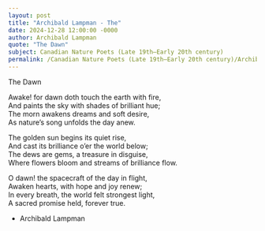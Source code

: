 ```yaml
---
layout: post
title: "Archibald Lampman - The"
date: 2024-12-28 12:00:00 -0000
author: Archibald Lampman
quote: "The Dawn"
subject: Canadian Nature Poets (Late 19th–Early 20th century)
permalink: /Canadian Nature Poets (Late 19th–Early 20th century)/Archibald Lampman/Archibald Lampman - The
---
```


The Dawn

Awake! for dawn doth touch the earth with fire,  
And paints the sky with shades of brilliant hue;  
The morn awakens dreams and soft desire,  
As nature’s song unfolds the day anew.

The golden sun begins its quiet rise,  
And cast its brilliance o’er the world below;  
The dews are gems, a treasure in disguise,  
Where flowers bloom and streams of brilliance flow.

O dawn! the spacecraft of the day in flight,  
Awaken hearts, with hope and joy renew;  
In every breath, the world felt strongest light,  
A sacred promise held, forever true.

- Archibald Lampman
